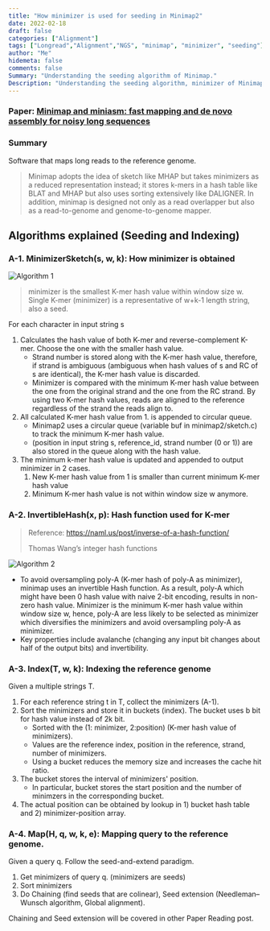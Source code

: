 ```yaml
---
title: "How minimizer is used for seeding in Minimap2"
date: 2022-02-18
draft: false
categories: ["Alignment"]
tags: ["Longread","Alignment","NGS", "minimap", "minimizer", "seeding"]
author: "Me"
hidemeta: false
comments: false
Summary: "Understanding the seeding algorithm of Minimap."
Description: "Understanding the seeding algorithm, minimizer of Minimap. Chaining and seed extension are excluded"
---
```

### Paper: [Minimap and miniasm: fast mapping and de novo assembly for noisy long sequences](https://academic.oup.com/bioinformatics/article/32/14/2103/1742895)
### Summary
Software that maps long reads to the reference genome.
> Minimap adopts the
> idea of sketch like MHAP but takes minimizers as a reduced representation instead; it
> stores k-mers in a hash table like BLAT and MHAP but also uses
> sorting extensively like DALIGNER. In addition, minimap is designed
> not only as a read overlapper but also as a read-to-genome
> and genome-to-genome mapper.
## Algorithms explained (Seeding and Indexing)

<!-- ### List of concepts to know
- how minimizer works
-  -->

### A-1. MinimizerSketch(s, w, k): How minimizer is obtained
![Algorithm 1](/assets/data/minimap/A-1.JPG)
<!-- ### Case for  -->
> minimizer is the smallest K-mer hash value within window size w.
> Single K-mer (minimizer) is a representative of w+k-1 length string, also a seed.

For each character in input string s
1. Calculates the hash value of both K-mer and reverse-complement K-mer. Choose the one with the smaller hash value.
   - Strand number is stored along with the K-mer hash value, therefore, if strand is ambiguous (ambiguous when hash values of s and RC of s are identical), the K-mer hash value is discarded.
   - Minimizer is compared with the minimum K-mer hash value between the one from the original strand and the one from the RC strand. By using two K-mer hash values, reads are aligned to the reference regardless of the strand the reads align to. 
2. All calculated K-mer hash value from 1. is appended to circular queue.
   - Minimap2 uses a circular queue (variable buf in minimap2/sketch.c) to track the minimum K-mer hash value.
   - (position in input string s, reference_id, strand number (0 or 1)) are also stored in the queue along with the hash value.
3. The minimum k-mer hash value is updated and appended to output minimizer in 2 cases.
   1. New K-mer hash value from 1 is smaller than current minimum K-mer hash value
   2. Minimum K-mer hash value is not within window size w anymore.


<!-- ```
M = set()
for i to |s| - w - k + 1 do
    m = 'inf'
    for j = 0 to w - 1 do
    u, v = hash( )
``` -->

### A-2. InvertibleHash(x, p): Hash function used for K-mer
> Reference: https://naml.us/post/inverse-of-a-hash-function/
> 
> Thomas Wang’s integer hash functions
> 
![Algorithm 2](/assets/data/minimap/A-2.JPG)
- To avoid oversampling poly-A (K-mer hash of poly-A as minimizer), minimap uses an invertible Hash function. As a result, poly-A which might have been 0 hash value with naive 2-bit encoding, results in non-zero hash value. Minimizer is the minimum K-mer hash value within window size w, hence, poly-A are less likely to be selected as minimizer which diversifies the minimizers and avoid oversampling poly-A as minimizer.
- Key properties include avalanche (changing any input bit changes about half of the output bits) and invertibility.
<!-- - poly-A which might have been 0 with naive encoding, results in non-zero hash value. -->

### A-3. Index(T, w, k): Indexing the reference genome
Given a multiple strings T.
1. For each reference string t in T, collect the minimizers (A-1).
2. Sort the minimizers and store it in buckets (index). The bucket uses b bit for hash value instead of 2k bit.
   - Sorted with the (1: minimizer, 2:position) (K-mer hash value of minimizers).
   - Values are the reference index, position in the reference, strand, number of minimizers.
   - Using a bucket reduces the memory size and increases the cache hit ratio.
3. The bucket stores the interval of minimizers' position.
   - In particular, bucket stores the start position and the number of minimzers in the corresponding bucket.
4. The actual position can be obtained by lookup in 1) bucket hash table and 2) minimizer-position array.


### A-4. Map(H, q, w, k, e): Mapping query to the reference genome.

Given a query q. Follow the seed-and-extend paradigm.
1. Get minimizers of query q. (minimizers are seeds)
2. Sort minimizers
3. Do Chaining (find seeds that are colinear), Seed extension (Needleman–Wunsch algorithm, Global alignment).

Chaining and Seed extension will be covered in other Paper Reading post.
